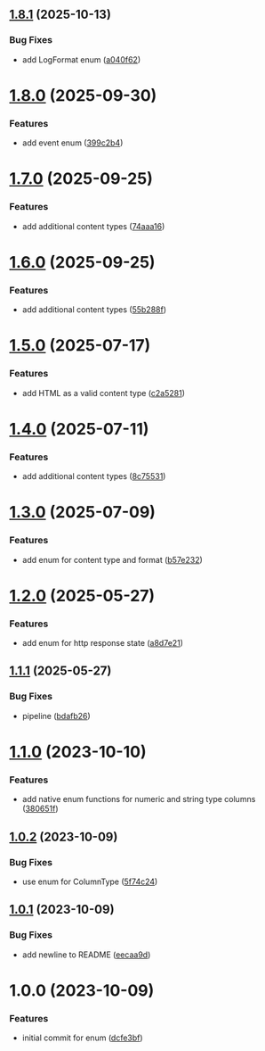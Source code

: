 ## [1.8.1](https://github.com/bespin-studios/byteshard-enum/compare/v1.8.0...v1.8.1) (2025-10-13)


### Bug Fixes

* add LogFormat enum ([a040f62](https://github.com/bespin-studios/byteshard-enum/commit/a040f62d6e722b3a09f699d3cc84a370302b01cb))

# [1.8.0](https://github.com/bespin-studios/byteshard-enum/compare/v1.7.0...v1.8.0) (2025-09-30)


### Features

* add event enum ([399c2b4](https://github.com/bespin-studios/byteshard-enum/commit/399c2b4157234e187fff796dfc8da8c68915e6b7))

# [1.7.0](https://github.com/bespin-studios/byteshard-enum/compare/v1.6.0...v1.7.0) (2025-09-25)


### Features

* add additional content types ([74aaa16](https://github.com/bespin-studios/byteshard-enum/commit/74aaa16a47ea79f66fb0412510dfb063281663f6))

# [1.6.0](https://github.com/bespin-studios/byteshard-enum/compare/v1.5.0...v1.6.0) (2025-09-25)


### Features

* add additional content types ([55b288f](https://github.com/bespin-studios/byteshard-enum/commit/55b288f438bdd48930e3521fecaadea445ef375f))

# [1.5.0](https://github.com/bespin-studios/byteshard-enum/compare/v1.4.0...v1.5.0) (2025-07-17)


### Features

* add HTML as a valid content type ([c2a5281](https://github.com/bespin-studios/byteshard-enum/commit/c2a528141a72c30f0000c6ee21e255b9c49d9acd))

# [1.4.0](https://github.com/bespin-studios/byteshard-enum/compare/v1.3.0...v1.4.0) (2025-07-11)


### Features

* add additional content types ([8c75531](https://github.com/bespin-studios/byteshard-enum/commit/8c75531429fe26f9a85b673e30c283448c0aad84))

# [1.3.0](https://github.com/bespin-studios/byteshard-enum/compare/v1.2.0...v1.3.0) (2025-07-09)


### Features

* add enum for content type and format ([b57e232](https://github.com/bespin-studios/byteshard-enum/commit/b57e232ceaf90c5238a8d4023adb6748a4a35353))

# [1.2.0](https://github.com/bespin-studios/byteshard-enum/compare/v1.1.1...v1.2.0) (2025-05-27)


### Features

* add enum for http response state ([a8d7e21](https://github.com/bespin-studios/byteshard-enum/commit/a8d7e2162e2f7b5df47da35060235216b8ac9522))

## [1.1.1](https://github.com/bespin-studios/byteshard-enum/compare/v1.1.0...v1.1.1) (2025-05-27)


### Bug Fixes

* pipeline ([bdafb26](https://github.com/bespin-studios/byteshard-enum/commit/bdafb26e7196ee9a6e281337b2e3c7a252709c43))

# [1.1.0](https://github.com/byteshard/enum/compare/v1.0.2...v1.1.0) (2023-10-10)


### Features

* add native enum functions for numeric and string type columns ([380651f](https://github.com/byteshard/enum/commit/380651fa7c1e449b527afa4daa5866ea5e910dc0))

## [1.0.2](https://github.com/byteshard/enum/compare/v1.0.1...v1.0.2) (2023-10-09)


### Bug Fixes

* use enum for ColumnType ([5f74c24](https://github.com/byteshard/enum/commit/5f74c2469761e691efcbd4538bdc7e4bfd61a493))

## [1.0.1](https://github.com/byteshard/enum/compare/v1.0.0...v1.0.1) (2023-10-09)


### Bug Fixes

* add newline to README ([eecaa9d](https://github.com/byteshard/enum/commit/eecaa9dde3c21c9084970bc9ba0bdfb6701ad085))

# 1.0.0 (2023-10-09)


### Features

* initial commit for enum ([dcfe3bf](https://github.com/byteshard/enum/commit/dcfe3bf226006dfa01784c30e18330bc3734d512))
